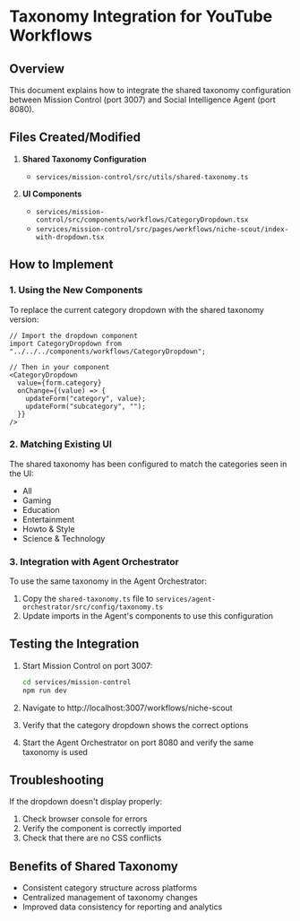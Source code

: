 # Taxonomy Integration for YouTube Workflows

## Overview
This document explains how to integrate the shared taxonomy configuration between Mission Control (port 3007) and Social Intelligence Agent (port 8080).

## Files Created/Modified

1. **Shared Taxonomy Configuration**
   - `services/mission-control/src/utils/shared-taxonomy.ts`

2. **UI Components**
   - `services/mission-control/src/components/workflows/CategoryDropdown.tsx`
   - `services/mission-control/src/pages/workflows/niche-scout/index-with-dropdown.tsx`

## How to Implement

### 1. Using the New Components

To replace the current category dropdown with the shared taxonomy version:

```tsx
// Import the dropdown component
import CategoryDropdown from "../../../components/workflows/CategoryDropdown";

// Then in your component
<CategoryDropdown
  value={form.category}
  onChange={(value) => {
    updateForm("category", value);
    updateForm("subcategory", "");
  }}
/>
```

### 2. Matching Existing UI

The shared taxonomy has been configured to match the categories seen in the UI:
- All
- Gaming
- Education
- Entertainment
- Howto & Style
- Science & Technology

### 3. Integration with Agent Orchestrator

To use the same taxonomy in the Agent Orchestrator:

1. Copy the `shared-taxonomy.ts` file to `services/agent-orchestrator/src/config/taxonomy.ts`
2. Update imports in the Agent's components to use this configuration

## Testing the Integration

1. Start Mission Control on port 3007:
   ```bash
   cd services/mission-control
   npm run dev
   ```

2. Navigate to http://localhost:3007/workflows/niche-scout

3. Verify that the category dropdown shows the correct options

4. Start the Agent Orchestrator on port 8080 and verify the same taxonomy is used

## Troubleshooting

If the dropdown doesn't display properly:
1. Check browser console for errors
2. Verify the component is correctly imported
3. Check that there are no CSS conflicts

## Benefits of Shared Taxonomy

- Consistent category structure across platforms
- Centralized management of taxonomy changes
- Improved data consistency for reporting and analytics
